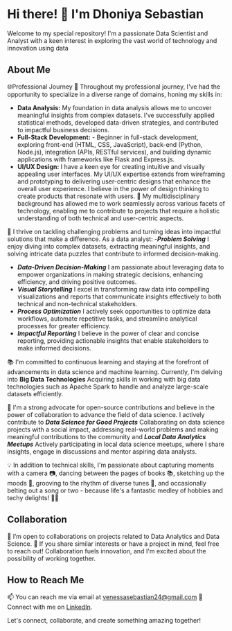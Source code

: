 # Hi there! 👋 I'm Dhoniya Sebastian

Welcome to my special repository! I'm a passionate Data Scientist and Analyst with a keen interest in exploring the vast world of technology and innovation using data 

## About Me

 🌐Professional Journey
  💼 Throughout my professional journey, I've had the opportunity to specialize in a diverse range of domains, honing my skills in:
  - **Data Analysis:** My foundation in data analysis allows me to uncover meaningful insights from complex datasets. I've successfully applied statistical methods, developed data-driven strategies, and contributed to impactful business decisions.
  - **Full-Stack Development:** - Beginner in full-stack development, exploring front-end (HTML, CSS, JavaScript), back-end (Python, Node.js), integration (APIs, RESTful services), and building dynamic applications with frameworks like Flask and Express.js.
  - **UI/UX Design:** I have a keen eye for creating intuitive and visually appealing user interfaces. My UI/UX expertise extends from wireframing and prototyping to delivering user-centric designs that enhance the overall user experience. I believe in the power of design thinking to create products that resonate with users.
  💼 My multidisciplinary background has allowed me to work seamlessly across various facets of technology, enabling me to contribute to projects that require a holistic understanding of both technical and user-centric aspects.

 🚀 I thrive on tackling challenging problems and turning ideas into impactful solutions that make a difference. As a data analyst:
   -***Problem Solving*** I enjoy diving into complex datasets, extracting meaningful insights, and solving intricate data puzzles that contribute to informed decision-making.
  - ***Data-Driven Decision-Making*** I am passionate about leveraging data to empower organizations in making strategic decisions, enhancing efficiency, and driving positive outcomes.
  - ***Visual Storytelling*** I excel in transforming raw data into compelling visualizations and reports that communicate insights effectively to both technical and non-technical stakeholders.
  - ***Process Optimization*** I actively seek opportunities to optimize data workflows, automate repetitive tasks, and streamline analytical processes for greater efficiency.
  - ***Impactful Reporting*** I believe in the power of clear and concise reporting, providing actionable insights that enable stakeholders to make informed decisions.
    
  📚 I'm committed to continuous learning and staying at the forefront of advancements in data science and machine learning. Currently, I'm delving into **Big Data Technologies** Acquiring skills in working with big data technologies such as Apache Spark to handle and analyze large-scale datasets efficiently.
  
 🌱 I'm a strong advocate for open-source contributions and believe in the power of collaboration to advance the field of data science. I actively contribute to ***Data Science for Good Projects*** Collaborating on data science projects with a social impact, addressing real-world problems and making meaningful contributions to the community and ***Local Data Analytics Meetups*** Actively participating in local data science meetups, where I share insights, engage in discussions and mentor aspiring data analysts.
  
💡 In addition to technical skills, I'm passionate about capturing moments with a camera 📷, dancing between the pages of books 📚, sketching up the moods 🎨, grooving to the rhythm of diverse tunes 🎵, and occasionally belting out a song or two - because life's a fantastic medley of hobbies and techy delights! 🚀✨

## Collaboration

💞️ I’m open to collaborations on projects related to Data Analytics and Data Science.
👥 If you share similar interests or have a project in mind, feel free to reach out! Collaboration fuels innovation, and I'm excited about the possibility of working together.

## How to Reach Me

📫 You can reach me via email at venessasebastian24@gmail.com
🤝 Connect with me on [LinkedIn](https://www.linkedin.com/in/dhoniya/).


Let's connect, collaborate, and create something amazing together!

<!---
Dhoniya-Sebastian/Dhoniya-Sebastian is a ✨ special ✨ repository because its `README.md` (this file) appears on your GitHub profile.
You can click the Preview link to take a look at your changes.
--->
